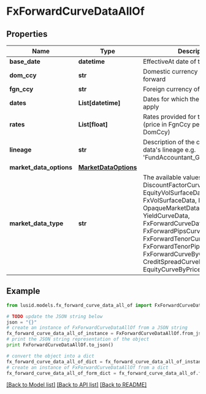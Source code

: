 # FxForwardCurveDataAllOf


## Properties
Name | Type | Description | Notes
------------ | ------------- | ------------- | -------------
**base_date** | **datetime** | EffectiveAt date of the quoted rates | 
**dom_ccy** | **str** | Domestic currency of the fx forward | 
**fgn_ccy** | **str** | Foreign currency of the fx forward | 
**dates** | **List[datetime]** | Dates for which the forward rates apply | 
**rates** | **List[float]** | Rates provided for the fx forward (price in FgnCcy per unit of DomCcy) | 
**lineage** | **str** | Description of the complex market data&#39;s lineage e.g. &#39;FundAccountant_GreenQuality&#39;. | [optional] 
**market_data_options** | [**MarketDataOptions**](MarketDataOptions.md) |  | [optional] 
**market_data_type** | **str** | The available values are: DiscountFactorCurveData, EquityVolSurfaceData, FxVolSurfaceData, IrVolCubeData, OpaqueMarketData, YieldCurveData, FxForwardCurveData, FxForwardPipsCurveData, FxForwardTenorCurveData, FxForwardTenorPipsCurveData, FxForwardCurveByQuoteReference, CreditSpreadCurveData, EquityCurveByPricesData | 

## Example

```python
from lusid.models.fx_forward_curve_data_all_of import FxForwardCurveDataAllOf

# TODO update the JSON string below
json = "{}"
# create an instance of FxForwardCurveDataAllOf from a JSON string
fx_forward_curve_data_all_of_instance = FxForwardCurveDataAllOf.from_json(json)
# print the JSON string representation of the object
print FxForwardCurveDataAllOf.to_json()

# convert the object into a dict
fx_forward_curve_data_all_of_dict = fx_forward_curve_data_all_of_instance.to_dict()
# create an instance of FxForwardCurveDataAllOf from a dict
fx_forward_curve_data_all_of_form_dict = fx_forward_curve_data_all_of.from_dict(fx_forward_curve_data_all_of_dict)
```
[[Back to Model list]](../README.md#documentation-for-models) [[Back to API list]](../README.md#documentation-for-api-endpoints) [[Back to README]](../README.md)


